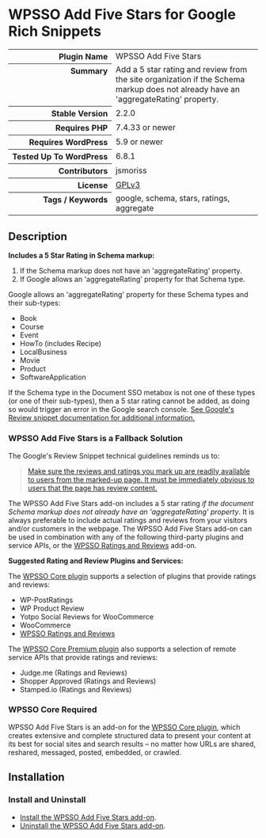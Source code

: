 <h1>WPSSO Add Five Stars for Google Rich Snippets</h1>

<table>
<tr><th align="right" valign="top" nowrap>Plugin Name</th><td>WPSSO Add Five Stars</td></tr>
<tr><th align="right" valign="top" nowrap>Summary</th><td>Add a 5 star rating and review from the site organization if the Schema markup does not already have an &#039;aggregateRating&#039; property.</td></tr>
<tr><th align="right" valign="top" nowrap>Stable Version</th><td>2.2.0</td></tr>
<tr><th align="right" valign="top" nowrap>Requires PHP</th><td>7.4.33 or newer</td></tr>
<tr><th align="right" valign="top" nowrap>Requires WordPress</th><td>5.9 or newer</td></tr>
<tr><th align="right" valign="top" nowrap>Tested Up To WordPress</th><td>6.8.1</td></tr>
<tr><th align="right" valign="top" nowrap>Contributors</th><td>jsmoriss</td></tr>
<tr><th align="right" valign="top" nowrap>License</th><td><a href="https://www.gnu.org/licenses/gpl.txt">GPLv3</a></td></tr>
<tr><th align="right" valign="top" nowrap>Tags / Keywords</th><td>google, schema, stars, ratings, aggregate</td></tr>
</table>

<h2>Description</h2>

<!-- about -->

<p><strong>Includes a 5 Star Rating in Schema markup:</strong></p>

<ol>
<li>If the Schema markup does not have an 'aggregateRating' property.</li>
<li>If Google allows an 'aggregateRating' property for that Schema type.</li>
</ol>

<p>Google allows an 'aggregateRating' property for these Schema types and their sub-types:</p>

<ul>
<li>Book</li>
<li>Course</li>
<li>Event</li>
<li>HowTo (includes Recipe)</li>
<li>LocalBusiness</li>
<li>Movie</li>
<li>Product</li>
<li>SoftwareApplication</li>
</ul>

<p>If the Schema type in the Document SSO metabox is not one of these types (or one of their sub-types), then a 5 star rating cannot be added, as doing so would trigger an error in the Google search console. <a href="https://developers.google.com/search/docs/advanced/structured-data/review-snippet">See Google's Review snippet documentation for additional information.</a></p>

<!-- /about -->

<h3>WPSSO Add Five Stars is a Fallback Solution</h3>

<p>The Google's Review Snippet technical guidelines reminds us to:</p>

<blockquote>
  <p><a href="https://developers.google.com/search/docs/advanced/structured-data/review-snippet#technical-guidelines">Make sure the reviews and ratings you mark up are readily available to users from the marked-up page. It must be immediately obvious to users that the page has review content.</a></p>
</blockquote>

<p>The WPSSO Add Five Stars add-on includes a 5 star rating <em>if the document Schema markup does not already have an 'aggregateRating' property</em>. It is always preferable to include actual ratings and reviews from your visitors and/or customers in the webpage. The WPSSO Add Five Stars add-on can be used in combination with any of the following third-party plugins and service APIs, or the <a href="https://wordpress.org/plugins/wpsso-ratings-and-reviews/">WPSSO Ratings and Reviews</a> add-on.</p>

<p><strong>Suggested Rating and Review Plugins and Services:</strong></p>

<p>The <a href="https://wordpress.org/plugins/wpsso/">WPSSO Core plugin</a> supports a selection of plugins that provide ratings and reviews:</p>

<ul>
<li>WP-PostRatings</li>
<li>WP Product Review</li>
<li>Yotpo Social Reviews for WooCommerce</li>
<li>WooCommerce</li>
<li><a href="https://wordpress.org/plugins/wpsso-ratings-and-reviews/">WPSSO Ratings and Reviews</a></li>
</ul>

<p>The <a href="https://wpsso.com/">WPSSO Core Premium plugin</a> also supports a selection of remote service APIs that provide ratings and reviews:</p>

<ul>
<li>Judge.me (Ratings and Reviews)</li>
<li>Shopper Approved (Ratings and Reviews)</li>
<li>Stamped.io (Ratings and Reviews)</li>
</ul>

<h3>WPSSO Core Required</h3>

<p>WPSSO Add Five Stars is an add-on for the <a href="https://wordpress.org/plugins/wpsso/">WPSSO Core plugin</a>, which creates extensive and complete structured data to present your content at its best for social sites and search results – no matter how URLs are shared, reshared, messaged, posted, embedded, or crawled.</p>

<h2>Installation</h2>

<h3 class="top">Install and Uninstall</h3>

<ul>
<li><a href="https://wpsso.com/docs/plugins/wpsso-add-five-stars/installation/install-the-plugin/">Install the WPSSO Add Five Stars add-on</a>.</li>
<li><a href="https://wpsso.com/docs/plugins/wpsso-add-five-stars/installation/uninstall-the-plugin/">Uninstall the WPSSO Add Five Stars add-on</a>.</li>
</ul>

